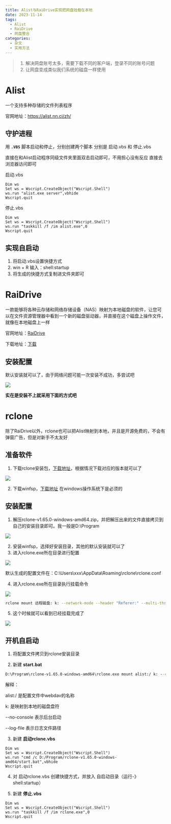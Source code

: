 ```yaml
---
title: Alist与RaiDrive实现把网盘挂载在本地
date: 2023-11-14
tags:
  - Alist
  - RaiDrive
  - 网盘整合
categories:
  - 杂文
  - 实用方法
---
```




> 1. 解决网盘账号太多，需要下载不同的客户端，登录不同的账号问题
> 2. 让网盘变成类似我们系统的磁盘一样使用

# Alist

一个支持多种存储的文件列表程序

官网地址：https://alist.nn.ci/zh/

## 守护进程

用 **`.VBS`** 脚本启动和停止，分别创建两个脚本 分别是 启动.vbs 和 停止.vbs

直接在和Alist启动程序同级文件夹里面双击启动即可，不用担心没有反应 直接去 浏览器访问即可

启动.vbs

```vbscript
Dim ws
Set ws = Wscript.CreateObject("Wscript.Shell")
ws.run "alist.exe server",vbhide
Wscript.quit
```

停止.vbs

```vbscript
Dim ws
Set ws = Wscript.CreateObject("Wscript.Shell")
ws.run "taskkill /f /im alist.exe",0
Wscript.quit
```

## 实现自启动

1. 将启动.vbs设置快捷方式
2. win + R 输入：shell:startup
3. 将生成的快捷方式复制进文件夹即可

# RaiDrive

一款能够将各种云存储和网络存储设备（NAS）映射为本地磁盘的软件，让您可以在文件资源管理器中看到一个新的磁盘驱动器，并直接在这个磁盘上操作文件，就像在本地磁盘上一样

官网地址：[RaiDrive](https://www.raidrive.com/)

下载地址：[下载](https://app.raidrive.com/d86ea6fa40f74010914976063f94774b/release/stable/RaiDrive_2023.9.16.8_x64.msi)

## 安装配置

默认安装就可以了，由于网络问题可能一次安装不成功，多尝试吧

![](https://jsd.cdn.zzko.cn/gh/hfshaobing/picx-images-hosting@master/20231226/2023-12-26_164119.7kq5osta0q80.webp)

**实在是安装不上就采用下面的方式吧**

# rclone

除了RaiDrive以外，rclone也可以把Alist映射到本地，并且是开源免费的，不会有弹窗广告，但是对新手不太友好

## 准备软件

1. 下载rclone安装包，[下载地址](https://github.com/rclone)，根据情况下载对应的版本就可以了

![](https://jsd.cdn.zzko.cn/gh/hfshaobing/picx-images-hosting@master/20231226/2023-12-26_165752.3wwzb15g7zg0.webp)

2. 下载winfsp，[下载地址](https://winfsp.dev/rel/) 在windows操作系统下是必须的

## 安装配置

1. 解压rclone-v1.65.0-windows-amd64.zip，并把解压出来的文件直接拷贝到自己的安装目录即可。我一般是D:\Program

![](https://jsd.cdn.zzko.cn/gh/hfshaobing/picx-images-hosting@master/20231226/2023-12-26_170614.q51caic82jk.webp)

2. 安装winfsp，选择好安装目录，其他的默认安装就可以了
3. 进入rclone.exe所在目录进行配置

![](https://jsd.cdn.zzko.cn/gh/hfshaobing/picx-images-hosting@master/20231226/2023-12-26_171216.5nhxok1dvg80.webp)

默认生成的配置文件在：C:\Users\xxx\AppData\Roaming\rclone\rclone.conf

4. 进入rclone.exe所在目录执行挂载命令

![](https://jsd.cdn.zzko.cn/gh/hfshaobing/picx-images-hosting@master/20231226/2023-12-26_170911.4cx3dc2x6ly0.webp)

```sh
rclone mount 远程磁盘: k: --network-mode --header "Referer:" --multi-thread-streams 8 --buffer-size 512M  --vfs-fast-fingerprint --vfs-cache-mode full --no-modtime --file-perms 0777
```

5. 这个时候就可以看到已经挂载完成了

![](https://jsd.cdn.zzko.cn/gh/hfshaobing/picx-images-hosting@master/20231226/2023-12-26_172306.38ulgd6nkxq0.webp)

## 开机自启动

1. 将配置文件拷贝到rclone安装目录

2. 新建 **start.bat**

```bat
D:\Program\rclone-v1.65.0-windows-amd64\rclone.exe mount alist:/ k: --config=D:/Program/rclone-v1.65.0-windows-amd64/rclone.conf --network-mode --header "Referer:" --multi-thread-streams 8 --buffer-size 512M  --vfs-fast-fingerprint --vfs-cache-mode full --no-modtime --file-perms 0777 --no-console --log-file D:/Program/rclone-v1.65.0-windows-amd64/start.log
```

解释：

alist:/  是配置文件中webdav的名称

k: 是映射到本地的磁盘盘符

--no-console 表示后台启动

--log-file 表示日志文件路径

3. 新建 **启动rclone.vbs**

```vbscript
Dim ws
Set ws = Wscript.CreateObject("Wscript.Shell")
ws.run "cmd /c D:/Program/rclone-v1.65.0-windows-amd64/start.bat",vbhide
Wscript.quit
```

4. 对 启动rclone.vbs 创建快捷方式，并放入 自启动目录（运行-》shell:startup）

5. 新建 **停止.vbs**

```vbs
Dim ws
Set ws = Wscript.CreateObject("Wscript.Shell")
ws.run "taskkill /f /im rclone.exe",0
Wscript.quit
```

